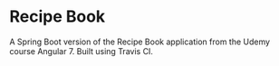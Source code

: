 # Recipe Book
A Spring Boot version of the Recipe Book application from the Udemy course Angular 7. Built using Travis CI.